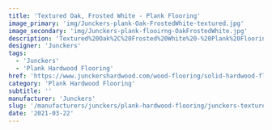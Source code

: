 ```yaml
---
title: 'Textured Oak, Frosted White - Plank Flooring'
image_primary: 'img/Junckers-plank-Oak-FrostedWhite-textured.jpg'
image_secondary: 'img/Junckers-plank-flooirng-OakFrostedWhite.jpg'
description: 'Textured%20Oak%2C%20Frosted%20White%20-%20Plank%20Flooring%0A%0AAn%20Oak%20Plank%20textured%20and%20toned%20with%20two%20different%20medium%20transparent%20shades%20of%20white.%0A%0AEnhances%20the%20beauty%20of%20the%20structural%20graining%20variation.%0A%0AThis%20floor%20is%20also%20available%20as%20ships%20decking.%20The%20black%20neoprene%20strip%20placed%20between%20the%20boards%20adds%20a%20maritime%20look%20to%20the%20floor.%A0'
designer: 'Junckers'
tags:
  - 'Junckers'
  - 'Plank Hardwood Flooring'
href: 'https://www.junckershardwood.com/wood-flooring/solid-hardwood-flooring/plank-hardwood-flooring/product-page/textured-oak-frosted-white-plank-flooring'
category: 'Plank Hardwood Flooring'
subtitle: ''
manufacturer: 'Junckers'
slug: '/manufacturers/junckers/plank-hardwood-flooring/junckers-textured-oak-frosted-white-plank-flooring'
date: '2021-03-22'
---
```

